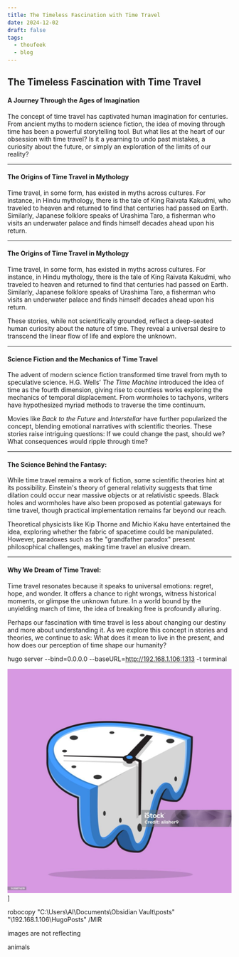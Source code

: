 ```yaml
---
title: The Timeless Fascination with Time Travel
date: 2024-12-02
draft: false
tags:
  - thoufeek
  - blog
---
```

## **The Timeless Fascination with Time Travel**

#### **A Journey Through the Ages of Imagination**

The concept of time travel has captivated human imagination for centuries. From ancient myths to modern science fiction, the idea of moving through time has been a powerful storytelling tool. But what lies at the heart of our obsession with time travel? Is it a yearning to undo past mistakes, a curiosity about the future, or simply an exploration of the limits of our reality?

---

#### **The Origins of Time Travel in Mythology** 

Time travel, in some form, has existed in myths across cultures. For instance, in Hindu mythology, there is the tale of King Raivata Kakudmi, who traveled to heaven and returned to find that centuries had passed on Earth. Similarly, Japanese folklore speaks of Urashima Taro, a fisherman who visits an underwater palace and finds himself decades ahead upon his return.


---

#### **The Origins of Time Travel in Mythology** 

Time travel, in some form, has existed in myths across cultures. For instance, in Hindu mythology, there is the tale of King Raivata Kakudmi, who traveled to heaven and returned to find that centuries had passed on Earth. Similarly, Japanese folklore speaks of Urashima Taro, a fisherman who visits an underwater palace and finds himself decades ahead upon his return.

These stories, while not scientifically grounded, reflect a deep-seated human curiosity about the nature of time. They reveal a universal desire to transcend the linear flow of life and explore the unknown.

---

#### **Science Fiction and the Mechanics of Time Travel**

The advent of modern science fiction transformed time travel from myth to speculative science. H.G. Wells’ _The Time Machine_ introduced the idea of time as the fourth dimension, giving rise to countless works exploring the mechanics of temporal displacement. From wormholes to tachyons, writers have hypothesized myriad methods to traverse the time continuum.

Movies like _Back to the Future_ and _Interstellar_ have further popularized the concept, blending emotional narratives with scientific theories. These stories raise intriguing questions: If we could change the past, should we? What consequences would ripple through time?

---

#### **The Science Behind the Fantasy**: 

While time travel remains a work of fiction, some scientific theories hint at its possibility. Einstein's theory of general relativity suggests that time dilation could occur near massive objects or at relativistic speeds. Black holes and wormholes have also been proposed as potential gateways for time travel, though practical implementation remains far beyond our reach.

Theoretical physicists like Kip Thorne and Michio Kaku have entertained the idea, exploring whether the fabric of spacetime could be manipulated. However, paradoxes such as the "grandfather paradox" present philosophical challenges, making time travel an elusive dream.

---

#### **Why We Dream of Time Travel**: 

Time travel resonates because it speaks to universal emotions: regret, hope, and wonder. It offers a chance to right wrongs, witness historical moments, or glimpse the unknown future. In a world bound by the unyielding march of time, the idea of breaking free is profoundly alluring.

Perhaps our fascination with time travel is less about changing our destiny and more about understanding it. As we explore this concept in stories and theories, we continue to ask: What does it mean to live in the present, and how does our perception of time shape our humanity?


hugo server --bind=0.0.0.0 --baseURL=http://192.168.1.106:1313 -t terminal

![time](istockphoto-1435874519-1024x1024.jpg)]

robocopy "C:\Users\AI\Documents\Obsidian Vault\posts" "\\192.168.1.106\HugoPosts" /MIR




images are not reflecting 


animals 